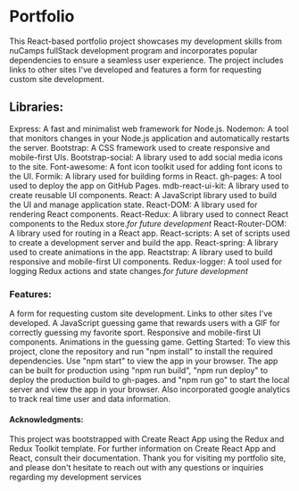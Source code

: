 # Portfolio
This React-based portfolio project showcases my development skills from nuCamps fullStack development program and incorporates popular dependencies to ensure a seamless user experience. The project includes links to other sites I've developed and features a form for requesting custom site development.

## Libraries:

Express: A fast and minimalist web framework for Node.js.
Nodemon: A tool that monitors changes in your Node.js application and automatically restarts the server.
Bootstrap: A CSS framework used to create responsive and mobile-first UIs.
Bootstrap-social: A library used to add social media icons to the site.
Font-awesome: A font icon toolkit used for adding font icons to the UI.
Formik: A library used for building forms in React.
gh-pages: A tool used to deploy the app on GitHub Pages.
mdb-react-ui-kit: A library used to create reusable UI components.
React: A JavaScript library used to build the UI and manage application state.
React-DOM: A library used for rendering React components.
React-Redux: A library used to connect React components to the Redux store.*for future development*
React-Router-DOM: A library used for routing in a React app.
React-scripts: A set of scripts used to create a development server and build the app.
React-spring: A library used to create animations in the app. 
Reactstrap: A library used to build responsive and mobile-first UI components.
Redux-logger: A tool used for logging Redux actions and state changes.*for future development*

### Features:
A form for requesting custom site development.
Links to other sites I've developed. 
A JavaScript guessing game that rewards users with a GIF for correctly guessing my favorite sport. Responsive and mobile-first UI components.
Animations in the guessing game. 
  Getting Started:
To view this project, clone the repository and run "npm install" to install the required dependencies. Use "npm start" to view the app in your browser. The app can be built for production using "npm run build", "npm run deploy" to deploy the production build to gh-pages. and "npm run go" to start the local server and view the app in your browser.
Also incorporated google analytics to track real time user and data information.

#### Acknowledgments:
  This project was bootstrapped with Create React App using the Redux and Redux Toolkit template. For further information on Create React App and React, consult their documentation.
  Thank you for visiting my portfolio site, and please don't hesitate to reach out with any questions or inquiries regarding my development services

